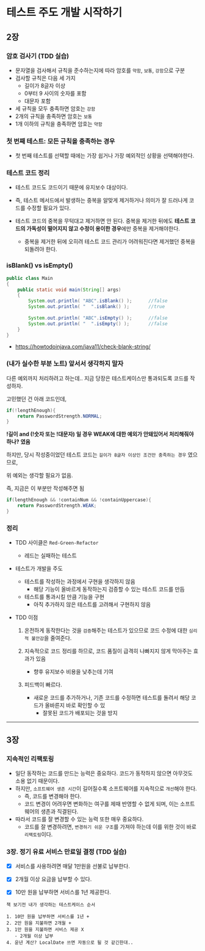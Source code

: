 # 테스트 주도 개발 시작하기



## 2장



### 암호 검사기 (TDD 실습)



- 문자열을 검사해서 규칙을 준수하는지에 따라 암호를 `약함`, `보통`, `강함`으로 구분
- 검사할 규칙은 다음 세 가지
  - 길이가 8글자 이상
  - 0부터 9 사이의 숫자를 포함
  - 대문자 포함
- 세 규칙을 모두 충족하면 암호는 `강함`
- 2개의 규칙을 충족하면 암호는 `보통`
- 1개 이하의 규칙을 충족하면 암호는 `약함`



### 첫 번째 테스트: 모든 규칙을 충족하는 경우

- 첫 번째 테스트를 선택할 때에는 가장 쉽거나 가장 예외적인 상황을 선택해야한다.



### 테스트 코드 정리

- 테스트 코드도 코드이기 때문에 유지보수 대상이다.

- 즉, 테스트 메서드에서 발생하는 중복을 알맞게 제거하거나 의미가 잘 드러나게 코드를 수정할 필요가 있다.
- 테스트 코드의 중복을 무턱대고 제거하면 안 된다. 중복을 제거한 뒤에도 **테스트 코드의 가독성이 떨어지지 않고 수정이 용이한 경우**에만 중복을 제거해야한다.
  - 중복을 제거한 뒤에 오히려 테스트 코드 관리가 어려워진다면 제거했던 중복을 되돌려야 한다.



### isBlank() vs isEmpty()

```java
public class Main 
{
    public static void main(String[] args) 
    {
        System.out.println( "ABC".isBlank() );      //false
        System.out.println( "  ".isBlank() );       //true
 
        System.out.println( "ABC".isEmpty() );      //false
        System.out.println( "  ".isEmpty() );       //false
    }
}
```

- https://howtodoinjava.com/java11/check-blank-string/



### (내가 실수한 부분 노트) 앞서서 생각하지 말자



다른 예외까지 처리하려고 하는데.. 지금 당장은 테스트케이스만 통과되도록 코드를 작성하자.

고민했던 건 아래 코드인데,

```java
if(!lengthEnough){
    return PasswordStrength.NORMAL;
}
```

**!길이 and (!숫자 또는 !대문자) 일 경우 WEAK에 대한 예외가 안돼있어서 처리해줘야 하나? 였음**



하지만, 당시 작성중이었던 테스트 코드는 `길이가 8글자 이상인 조건만 충족하는 경우` 였으므로, 

위 예외는 생각할 필요가 없음.



즉, 지금은 이 부분만 작성해주면 됨

```java
if(lengthEnough && !containNum && !containUppercase){
	return PasswordStrength.WEAK;
}
```



### 정리

- TDD 사이클은 `Red-Green-Refactor`
  - 레드는 실패하는 테스트

- 테스트가 개발을 주도

  - 테스트를 작성하는 과정에서 구현을 생각하지 않음
    - 해당 기능이 올바르게 동작하는지 검증할 수 있는 테스트 코드를 만듬
  - 테스트를 통과시킬 만큼 기능을 구현
    - 아직 추가하지 않은 테스트를 고려해서 구현하지 않음

- TDD 이점

  1. 온전하게 동작한다는 것을 `검증`해주는 테스트가 있으므로 코드 수정에 대한 `심리적 불안감`을 줄여준다.

  2. 지속적으로 코드 정리를 하므로, 코드 품질이 급격히 나빠지지 않게 막아주는 효과가 있음
     - 향후 유지보수 비용을 낮추는데 기여

  3. 피드백이 빠르다.
     - 새로운 코드를 추가하거나, 기존 코드를 수정하면 테스트를 돌려서 해당 코드가 올바른지 바로 확인할 수 있
       - 잘못된 코드가 배포되는 것을 방지



---



## 3장



### 지속적인 리팩토링

- 일단 동작하는 코드를 만드는 능력은 중요하다. 코드가 동작하지 않으면 아무것도 소용 없기 때문이다.
- 하지만, `소프트웨어 생존 시간`이 길어질수록 소프트웨어를 지속적으로 `개선`해야 한다.
  - 즉, 코드를 변경해야 한다.
  - 코드 변경이 어려우면 변화하는 여구를 제때 반영할 수 없게 되며, 이는 소프트웨어의 생존과 직결된다.
- 따라서 코드를 잘 변경할 수 있는 능력 또한 매우 중요하다.
  - 코드를 잘 변경하려면, `변경하기 쉬운 구조`를 가져야 하는데 이를 위한 것이 바로 `리팩토링`이다.



### 3장. 정기 유료 서비스 만료일 결정 (TDD 실습)

- [x] 서비스를 사용하려면 매달 1만원을 선불로 납부한다.
- [x] 2개월 이상 요금을 납부할 수 있다.
- [x] 10만 원을 납부하면 서비스를 1년 제공한다.



```
책 보기전 내가 생각하는 테스트케이스 순서

1. 10만 원을 납부하면 서비스를 1년 +
2. 2만 원을 지불하면 2개월 +
3. 1만 원을 지불하면 서비스 제공 X 
   - 2개월 이상 납부
4. 윤년 계산? LocalDate 쓰면 자동으로 될 것 같긴한대..
```

